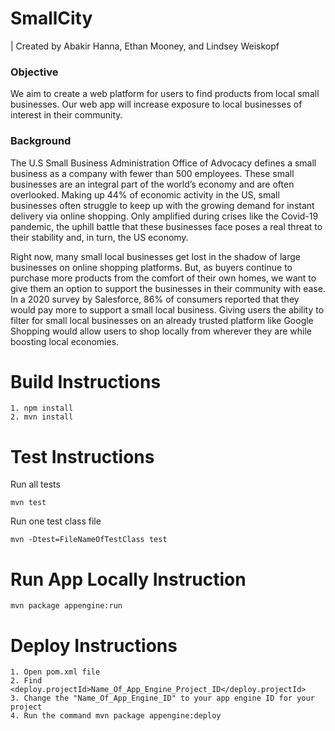 # SmallCity

| Created by Abakir Hanna, Ethan Mooney, and Lindsey Weiskopf


### Objective

We aim to create a web platform for users to find products from local small businesses. Our web app will increase exposure to local businesses of interest in their community. 


### Background

The U.S Small Business Administration Office of Advocacy defines a small business as a company with fewer than 500 employees. These small businesses are an integral part of the world’s economy and are often overlooked. Making up 44% of economic activity in the US, small businesses often struggle to keep up with the growing demand for instant delivery via online shopping. Only amplified during crises like the Covid-19 pandemic, the uphill battle that these businesses face poses a real threat to their stability and, in turn, the US economy.

Right now, many small local businesses get lost in the shadow of large businesses on online shopping platforms. But, as buyers continue to purchase more products from the comfort of their own homes, we want to give them an option to support the businesses in their community with ease. In a 2020 survey by Salesforce, 86% of consumers reported that they would pay more to support a small local business. Giving users the ability to filter for small local businesses on an already trusted platform like Google Shopping would allow users to shop locally from wherever they are while boosting local economies. 

# Build Instructions

```
1. npm install
2. mvn install
```

# Test Instructions

Run all tests
```
mvn test
```

Run one test class file 
```
mvn -Dtest=FileNameOfTestClass test
```

# Run App Locally Instruction

```
mvn package appengine:run
```

# Deploy Instructions 

```
1. Open pom.xml file
2. Find <deploy.projectId>Name_Of_App_Engine_Project_ID</deploy.projectId> 
3. Change the "Name_Of_App_Engine_ID" to your app engine ID for your project
4. Run the command mvn package appengine:deploy
```